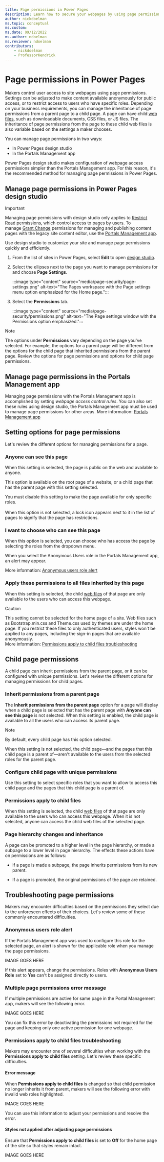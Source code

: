 ```yaml
---
title: Page permissions in Power Pages
description: Learn how to secure your webpages by using page permissions.
author: nickdoelman
ms.topic: conceptual
ms.custom: 
ms.date: 09/12/2022
ms.author: ndoelman
ms.reviewer: ndoelman
contributors:
    - nickdoelman
    - ProfessorKendrick
---
```


# Page permissions in Power Pages

Makers control user access to site webpages using page permissions. Settings can be adjusted to make content available anonymously for public access, or to restrict access to users who have specific roles. Depending on your business requirements, you can manage the inheritance of page permissions from a parent page to a child page. A page can have child [web files](/power-apps/maker/portals/configure/web-files), such as downloadable documents, CSS files, or JS files.  The inheritance of page permissions from the page to these child web files is also variable based on the settings a maker chooses.

You can manage page permissions in two ways:

- In Power Pages design studio
- In the Portals Management app

Power Pages design studio makes configuration of webpage access permissions simpler than the Portals Management app. For this reason, it's the recommended method for managing page permissions in Power Pages. 

## Manage page permissions in Power Pages design studio

>[!IMPORTANT]
> Managing page permissions with design studio only applies to [Restrict Read](/power-apps/maker/portals/configure/webpage-access-control#restrict-read) permissions, which control access to pages by users. To manage [Grant Change](/power-apps/maker/portals/configure/webpage-access-control#grant-change) permissions for managing and publishing content pages with the legacy site content editor, use the [Portals Management app](/power-apps/maker/portals/configure/webpage-access-control#manage-page-permissions-using-portal-management-app).

Use design studio to customize your site and manage page permissions quickly and efficiently.

1. From the list of sites in Power Pages, select **Edit** to open [design studio](../getting-started/first-page.md).

1. Select the ellipses next to the page you want to manage permissions for and choose **Page Settings**.

    :::image type="content" source="media/page-security/page-settings.png" alt-text="The Pages workspace with the Page settings menu option emphasized for the Home page.":::

1. Select the **Permissions** tab.

    :::image type="content" source="media/page-security/permissions.png" alt-text="The Page settings window with the Permissions option emphasized.":::

>[!NOTE]
> The options under **Permissions** vary depending on the page you've selected. For example, the options for a parent page will be different from the options for the child page that inherited permissions from the parent page. Review the options for page permissions and options for child page permissions.

## Manage page permissions in the Portals Management app

Managing page permissions with the Portals Management app is accomplished by setting *webpage access control rules*. You can also set these rules using design studio, the Portals Management app must be used to manage page permissions for other areas.  More information: [Portals Management app](/power-apps/maker/portals/configure/webpage-access-control#manage-page-permissions-using-portal-management-app) 

## Setting options for page permissions

Let's review the different options for managing permissions for a page.

### Anyone can see this page

When this setting is selected, the page is public on the web and available to anyone.

This option is available on the root page of a website, or a child page that has the parent page with this setting selected.

You must disable this setting to make the page available for only specific roles.<br /><br />When this option is not selected, a lock icon appears next to it in the list of pages to signify that the page has restrictions.

### I want to choose who can see this page

When this option is selected, you can choose who has access the page by selecting the roles from the dropdown menu.

When you select the Anonymous Users role in the Portals Management app, an alert may appear.

More information: [Anonymous users role alert](#anonymous-users-role-alert)

### Apply these permissions to all files inherited by this page

When this setting is selected, the child [web files](/power-apps/maker/portals/configure/web-files) of that page are only available to the users who can access this webpage.

> [!CAUTION]
> This setting cannot be selected for the home page of a site. Web files such as Bootstrap.min.css and Theme.css used by themes are under the home page.  If you restrict these files to only authenticated users, styles won't be applied to any pages, including the sign-in pages that are available anonymously.<br />More information: [Permissions apply to child files troubleshooting](#permissions-apply-to-child-files-troubleshooting)

## Child page permissions

A child page can inherit permissions from the parent page, or it can be configured with unique permissions.  Let's review the different options for managing permissions for child pages.

### Inherit permissions from a parent page

The **Inherit permissions from the parent page** option for a page will display when a child page is selected that has the parent page with **Anyone can see this page** is not selected. When this setting is enabled, the child page is available to all the users who can access its parent page. 

> [!NOTE]
> By default, every child page has this option selected.

When this setting is not selected, the child page—and the pages that this child page is a parent of—aren't available to the users from the selected roles for the parent page.

### Configure child page with unique permissions

Use this setting to select specific roles that you want to allow to access this child page and the pages that this child page is a parent of.

### Permissions apply to child files

When this setting is selected, the child [web files](/power-apps/maker/portals/configure/web-files) of that page are only available to the users who can access this webpage. When it is not selected, anyone can access the child web files of the selected page.

### Page hierarchy changes and inheritance

A page can be promoted to a higher level in the page hierarchy, or made a subpage to a lower level in page hierarchy. The effects these actions have on permissions are as follows:

- If a page is made a subpage, the page inherits permissions from its new parent. 

- If a page is promoted, the original permissions of the page are retained.

## Troubleshooting page permissions

Makers may encounter difficulties based on the permissions they select due to the unforeseen effects of their choices.  Let's review some of these commonly encountered difficulties.

### Anonymous users role alert

If the Portals Management app was used to configure this role for the selected page, an alert is shown for the applicable role when you manage the page permissions. 

IMAGE GOES HERE

If this alert appears, change the permissions. Roles with **Anonymous Users Role** set to **Yes** can't be assigned directly to users.

### Multiple page permissions error message

If multiple permissions are active for same page in the Portal Management app, makers will see the following error. 

IMAGE GOES HERE

You can fix this error by deactivating the permissions not required for the page and keeping only one active permission for one webpage.

### Permissions apply to child files troubleshooting

Makers may encounter one of several difficulties when working with the **Permissions apply to child files** setting. Let's review these specific difficulties.

#### Error message

When **Permissions apply to child files** is changed so that child permission no longer inherits it from parent, makers will see the following error with invalid web roles highlighted. 

IMAGE GOES HERE

You can use this information to adjust your permissions and resolve the error. 

#### Styles not applied after adjusting page permissions

Ensure that **Permissions apply to child files** is set to **Off** for the home page of the site so that styles remain intact.

IMAGE GOES HERE




